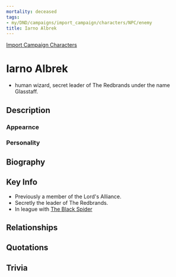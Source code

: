 ```yaml
---
mortality: deceased
tags:
- my/DND/campaigns/import_campaign/characters/NPC/enemy
title: Iarno Albrek
---
```


[Import Campaign Characters](/dnd/characters/)

# Iarno Albrek

- human wizard, secret leader of The Redbrands under the name Glasstaff.

## Description

### Appearnce

### Personality

## Biography

## Key Info

- Previously a member of the Lord's Alliance.
- Secretly the leader of The Redbrands.
- In league with [The Black Spider](/dnd/characters/np-cs/nezznar-the-black-spider/) 

## Relationships

## Quotations

## Trivia